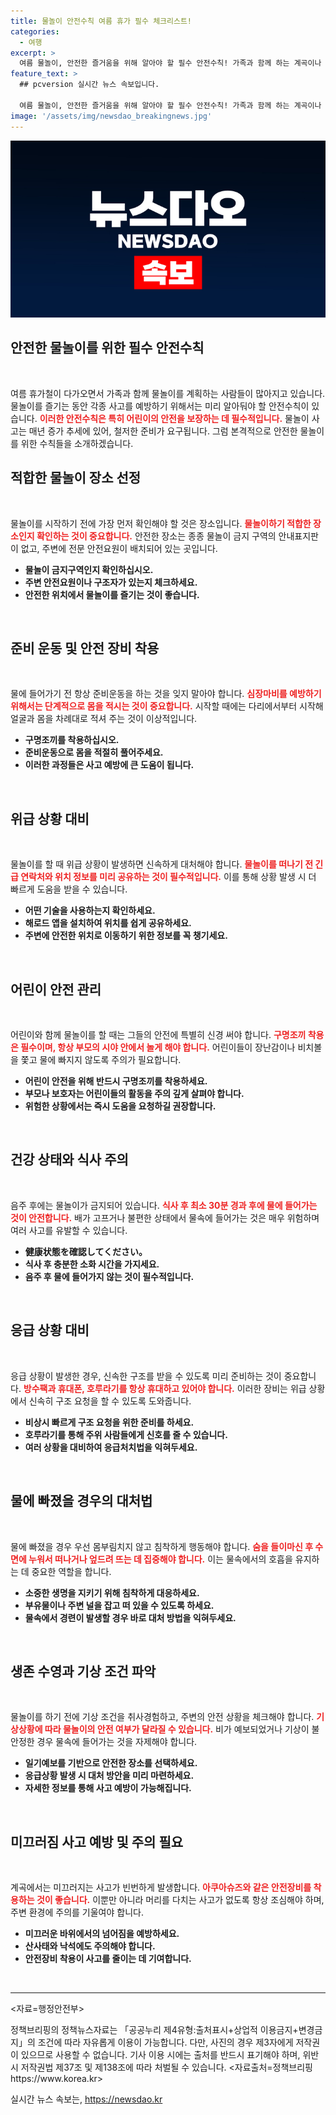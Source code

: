 ```yaml
---
title: 물놀이 안전수칙 여름 휴가 필수 체크리스트!
categories:
  - 여행
excerpt: >
  여름 물놀이, 안전한 즐거움을 위해 알아야 할 필수 안전수칙! 가족과 함께 하는 계곡이나 해변에서의 사고 예방을 위한 핵심 정보를 지금 확인해보세요. 안전한 여름 휴가의 시작은 여기서!
feature_text: >
  ## pcversion 실시간 뉴스 속보입니다.

  여름 물놀이, 안전한 즐거움을 위해 알아야 할 필수 안전수칙! 가족과 함께 하는 계곡이나 해변에서의 사고 예방을 위한 핵심 정보를 지금 확인해보세요. 안전한 여름 휴가의 시작은 여기서!
image: '/assets/img/newsdao_breakingnews.jpg'
---
```


<p><img src="/assets/img/newsdao_breakingnews.jpg" alt="pcversion 속보" /></p>

<h2 data-ke-size="size26">안전한 물놀이를 위한 필수 안전수칙</h2>

<p data-ke-size="size16">&nbsp;</p>

<p>여름 휴가철이 다가오면서 가족과 함께 물놀이를 계획하는 사람들이 많아지고 있습니다. 물놀이를 즐기는 동안 각종 사고를 예방하기 위해서는 미리 알아둬야 할 안전수칙이 있습니다. <b><span style="color: #ee2323;">이러한 안전수칙은 특히 어린이의 안전을 보장하는 데 필수적입니다.</span></b> 물놀이 사고는 매년 증가 추세에 있어, 철저한 준비가 요구됩니다. 그럼 본격적으로 안전한 물놀이를 위한 수칙들을 소개하겠습니다.</p>

<h2 data-ke-size="size26">적합한 물놀이 장소 선정</h2>

<p data-ke-size="size16">&nbsp;</p>

<p>물놀이를 시작하기 전에 가장 먼저 확인해야 할 것은 장소입니다. <b><span style="color: #ee2323;">물놀이하기 적합한 장소인지 확인하는 것이 중요합니다.</span></b> 안전한 장소는 종종 물놀이 금지 구역의 안내표지판이 없고, 주변에 전문 안전요원이 배치되어 있는 곳입니다. </p>

<ul>
<li><b>물놀이 금지구역인지 확인하십시오.</b></li>
<li><b>주변 안전요원이나 구조자가 있는지 체크하세요.</b></li>
<li><b>안전한 위치에서 물놀이를 즐기는 것이 좋습니다.</b></li>
</ul>

<p data-ke-size="size16">&nbsp;</p>

<h2 data-ke-size="size26">준비 운동 및 안전 장비 착용</h2>

<p data-ke-size="size16">&nbsp;</p>

<p>물에 들어가기 전 항상 준비운동을 하는 것을 잊지 말아야 합니다. <b><span style="color: #ee2323;">심장마비를 예방하기 위해서는 단계적으로 몸을 적시는 것이 중요합니다.</span></b> 시작할 때에는 다리에서부터 시작해 얼굴과 몸을 차례대로 적셔 주는 것이 이상적입니다.</p>

<ul>
<li><b>구명조끼를 착용하십시오.</b></li>
<li><b>준비운동으로 몸을 적절히 풀어주세요.</b></li>
<li><b>이러한 과정들은 사고 예방에 큰 도움이 됩니다.</b></li>
</ul>

<p data-ke-size="size16">&nbsp;</p>

<h2 data-ke-size="size26">위급 상황 대비</h2>

<p data-ke-size="size16">&nbsp;</p>

<p>물놀이를 할 때 위급 상황이 발생하면 신속하게 대처해야 합니다. <b><span style="color: #ee2323;">물놀이를 떠나기 전 긴급 연락처와 위치 정보를 미리 공유하는 것이 필수적입니다.</span></b> 이를 통해 상황 발생 시 더 빠르게 도움을 받을 수 있습니다.</p>

<ul>
<li><b>어떤 기술을 사용하는지 확인하세요.</b></li>
<li><b>해로드 앱을 설치하여 위치를 쉽게 공유하세요.</b></li>
<li><b>주변에 안전한 위치로 이동하기 위한 정보를 꼭 챙기세요.</b></li>
</ul>

<p data-ke-size="size16">&nbsp;</p>

<h2 data-ke-size="size26">어린이 안전 관리</h2>

<p data-ke-size="size16">&nbsp;</p>

<p>어린이와 함께 물놀이를 할 때는 그들의 안전에 특별히 신경 써야 합니다. <b><span style="color: #ee2323;">구명조끼 착용은 필수이며, 항상 부모의 시야 안에서 놀게 해야 합니다.</span></b> 어린이들이 장난감이나 비치볼을 쫓고 물에 빠지지 않도록 주의가 필요합니다.</p>

<ul>
<li><b>어린이 안전을 위해 반드시 구명조끼를 착용하세요.</b></li>
<li><b>부모나 보호자는 어린이들의 활동을 주의 깊게 살펴야 합니다.</b></li>
<li><b>위험한 상황에서는 즉시 도움을 요청하길 권장합니다.</b></li>
</ul>

<p data-ke-size="size16">&nbsp;</p>

<h2 data-ke-size="size26">건강 상태와 식사 주의</h2>

<p data-ke-size="size16">&nbsp;</p>

<p>음주 후에는 물놀이가 금지되어 있습니다. <b><span style="color: #ee2323;">식사 후 최소 30분 경과 후에 물에 들어가는 것이 안전합니다.</span></b> 배가 고프거나 불편한 상태에서 물속에 들어가는 것은 매우 위험하며 여러 사고를 유발할 수 있습니다.</p>

<ul>
<li><b>健康状態を確認してください。</b></li>
<li><b>식사 후 충분한 소화 시간을 가지세요.</b></li>
<li><b>음주 후 물에 들어가지 않는 것이 필수적입니다.</b></li>
</ul>

<p data-ke-size="size16">&nbsp;</p>

<h2 data-ke-size="size26">응급 상황 대비</h2>

<p data-ke-size="size16">&nbsp;</p>

<p>응급 상황이 발생한 경우, 신속한 구조를 받을 수 있도록 미리 준비하는 것이 중요합니다. <b><span style="color: #ee2323;">방수팩과 휴대폰, 호루라기를 항상 휴대하고 있어야 합니다.</span></b> 이러한 장비는 위급 상황에서 신속히 구조 요청을 할 수 있도록 도와줍니다.</p>

<ul>
<li><b>비상시 빠르게 구조 요청을 위한 준비를 하세요.</b></li>
<li><b>호루라기를 통해 주위 사람들에게 신호를 줄 수 있습니다.</b></li>
<li><b>여러 상황을 대비하여 응급처치법을 익혀두세요.</b></li>
</ul>

<p data-ke-size="size16">&nbsp;</p>

<h2 data-ke-size="size26">물에 빠졌을 경우의 대처법</h2>

<p data-ke-size="size16">&nbsp;</p>

<p>물에 빠졌을 경우 우선 몸부림치지 않고 침착하게 행동해야 합니다. <b><span style="color: #ee2323;">숨을 들이마신 후 수면에 누워서 떠나거나 엎드려 뜨는 데 집중해야 합니다.</span></b> 이는 물속에서의 호흡을 유지하는 데 중요한 역할을 합니다.</p>

<ul>
<li><b>소중한 생명을 지키기 위해 침착하게 대응하세요.</b></li>
<li><b>부유물이나 주변 널을 잡고 떠 있을 수 있도록 하세요.</b></li>
<li><b>물속에서 경련이 발생할 경우 바로 대처 방법을 익혀두세요.</b></li>
</ul>

<p data-ke-size="size16">&nbsp;</p>

<h2 data-ke-size="size26">생존 수영과 기상 조건 파악</h2>

<p data-ke-size="size16">&nbsp;</p>

<p>물놀이를 하기 전에 기상 조건을 취사경험하고, 주변의 안전 상황을 체크해야 합니다. <b><span style="color: #ee2323;">기상상황에 따라 물놀이의 안전 여부가 달라질 수 있습니다.</span></b> 비가 예보되었거나 기상이 불안정한 경우 물속에 들어가는 것을 자제해야 합니다.</p>

<ul>
<li><b>일기예보를 기반으로 안전한 장소를 선택하세요.</b></li>
<li><b>응급상황 발생 시 대처 방안을 미리 마련하세요.</b></li>
<li><b>자세한 정보를 통해 사고 예방이 가능해집니다.</b></li>
</ul>

<p data-ke-size="size16">&nbsp;</p>

<h2 data-ke-size="size26">미끄러짐 사고 예방 및 주의 필요</h2>

<p data-ke-size="size16">&nbsp;</p>

<p>계곡에서는 미끄러지는 사고가 빈번하게 발생합니다. <b><span style="color: #ee2323;">아쿠아슈즈와 같은 안전장비를 착용하는 것이 좋습니다.</span></b> 이뿐만 아니라 머리를 다치는 사고가 없도록 항상 조심해야 하며, 주변 환경에 주의를 기울여야 합니다.</p>

<ul>
<li><b>미끄러운 바위에서의 넘어짐을 예방하세요.</b></li>
<li><b>산사태와 낙석에도 주의해야 합니다.</b></li>
<li><b>안전장비 착용이 사고를 줄이는 데 기여합니다.</b></li>
</ul>

<p data-ke-size="size16">&nbsp;</p>

<hr>

<p>&lt;자료=행정안전부&gt;</p>

<p>정책브리핑의 정책뉴스자료는 「공공누리 제4유형:출처표시+상업적 이용금지+변경금지」의 조건에 따라 자유롭게 이용이 가능합니다. 다만, 사진의 경우 제3자에게 저작권이 있으므로 사용할 수 없습니다. 기사 이용 시에는 출처를 반드시 표기해야 하며, 위반 시 저작권법 제37조 및 제138조에 따라 처벌될 수 있습니다. &lt;자료출처=정책브리핑 https://www.korea.kr></p>
실시간 뉴스 속보는, <a href="https://newsdao.kr" rel="dofollow">https://newsdao.kr</a>


